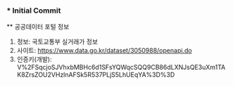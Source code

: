 ### * **Initial Commit**

** 공공데이터 포털 정보
1) 정보: 국토교통부 실거래가 정보
2) 사이트: https://www.data.go.kr/dataset/3050988/openapi.do
3) 인증키(개발): V%2FSqcjoSJVhxbMBHc6d1SFsYQWqcSQQ9CB86dLXNJsQE3uXm1TAK8ZrsZOU2VHzlnAFSk5R537PLjS5LhUEqYA%3D%3D